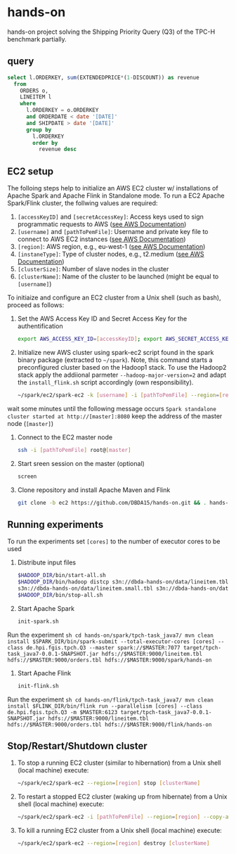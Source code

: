 # hands-on
hands-on project solving the Shipping Priority Query (Q3) of the TPC-H benchmark partially.

## query
``` sql
select l.ORDERKEY, sum(EXTENDEDPRICE*(1-DISCOUNT)) as revenue
  from
    ORDERS o,
    LINEITEM l
    where
      l.ORDERKEY = o.ORDERKEY
      and ORDERDATE < date '[DATE]'
      and SHIPDATE > date '[DATE]'
      group by
        l.ORDERKEY
        order by
          revenue desc
```

## EC2 setup
The folloing steps help to initialize an AWS EC2 cluster w/ installations of Apache Spark and Apache Flink in Standalone mode.
To run a EC2 Apache Spark/Flink cluster, the follwing values are required:
 1. `[accessKeyID]` and `[secretAccessKey]`: Access keys used to sign programmatic requests to AWS ([see AWS Documentation](http://docs.aws.amazon.com/AWSSimpleQueueService/latest/SQSGettingStartedGuide/AWSCredentials.html))
 1. `[username]` and `[pathToPemFile]`: Username and private key file to connect to AWS EC2 instances ([see AWS Documentation](http://docs.aws.amazon.com/gettingstarted/latest/wah/getting-started-prereq.html#create-a-key-pair))
 1. `[region]`: AWS region, e.g., eu-west-1 ([see AWS Documentation](http://docs.aws.amazon.com/AWSEC2/latest/UserGuide/using-regions-availability-zones.html))
 1. `[instaneType]`: Type of cluster nodes, e.g., t2.medium ([see AWS Documentation](http://docs.aws.amazon.com/AWSEC2/latest/UserGuide/instance-types.html))
 1. `[clusterSize]`: Number of slave nodes in the cluster
 1. `[clusterName]`: Name of the cluster to be launched (might be equal to `[username]`)


To initiaize and configure an EC2 cluster from a Unix shell (such as bash), proceed as follows:
 1. Set the AWS Access Key ID and Secret Access Key for the authentification
    ``` sh
    export AWS_ACCESS_KEY_ID=[accessKeyID]; export AWS_SECRET_ACCESS_KEY=[secretAccessKey]
    ```

 1. Initialize new AWS cluster using spark-ec2 script found in the spark binary package (extracted to `~/spark`). Note, this command starts a preconfigured cluster based on the Hadoop1 stack. To use the Hadoop2 stack apply the addiional parmeter `--hadoop-major-version=2` and adapt the `install_flink.sh` script accordingly (own responsibility).
    ``` sh
    ~/spark/ec2/spark-ec2 -k [username] -i [pathToPemFile] --region=[region] -s [clusterSize] --instance-type=[instaneType] --copy-aws-credentials launch [clusterName]
    ```
 wait some minutes until the following message occurs
    ```
    Spark standalone cluster started at http://[master]:8080
    ```
 keep the address of the master node (`[master]`)

 1. Connect to the EC2 master node
    ``` sh
    ssh -i [pathToPemFile] root@[master]
    ```

 1. Start sreen session on the master (optional)
    ``` sh
    screen
    ```

 1. Clone repository and install Apache Maven and Flink
    ``` sh
    git clone -b ec2 https://github.com/DBDA15/hands-on.git && . hands-on/install.sh
    ```

## Running experiments
To run the experiments set `[cores]` to the number of executor cores to be used

 1. Distribute input files
    ``` sh
    $HADOOP_DIR/bin/start-all.sh
    $HADOOP_DIR/bin/hadoop distcp s3n://dbda-hands-on/data/lineitem.tbl s3n://dbda-hands-on/data/orders.tbl
    s3n://dbda-hands-on/data/lineitem.small.tbl s3n://dbda-hands-on/data/orders.small.tbl hdfs://$MASTER:9000/
    $HADOOP_DIR/bin/stop-all.sh
    ```

 1. Start Apache Spark
    ``` sh
    init-spark.sh
    ```
Run the experiment
    ``` sh
    cd hands-on/spark/tpch-task_java7/
    mvn clean install
    $SPARK_DIR/bin/spark-submit --total-executor-cores [cores] --class de.hpi.fgis.tpch.Q3 --master spark://$MASTER:7077 target/tpch-task_java7-0.0.1-SNAPSHOT.jar hdfs://$MASTER:9000/lineitem.tbl hdfs://$MASTER:9000/orders.tbl hdfs://$MASTER:9000/spark/hands-on
    ```

 1. Start Apache Flink
    ``` sh
    init-flink.sh
    ```
Run the experiment
    ``` sh
    cd hands-on/flink/tpch-task_java7/
    mvn clean install
    $FLINK_DIR/bin/flink run --parallelism [cores] --class de.hpi.fgis.tpch.Q3 -m $MASTER:6123 target/tpch-task_java7-0.0.1-SNAPSHOT.jar hdfs://$MASTER:9000/lineitem.tbl hdfs://$MASTER:9000/orders.tbl hdfs://$MASTER:9000/flink/hands-on
    ```

## Stop/Restart/Shutdown cluster
 1. To stop a running EC2 cluster (similar to hibernation) from a Unix shell (local machine) execute:

    ``` sh
    ~/spark/ec2/spark-ec2 --region=[region] stop [clusterName]
    ```

 1. To restart a stopped EC2 cluster (waking up from hibernate) from a Unix shell (local machine) execute:

    ``` sh
    ~/spark/ec2/spark-ec2 -i [pathToPemFile] --region=[region] --copy-aws-credentials start [clusterName]
    ```

 1. To kill a running EC2 cluster from a Unix shell (local machine) execute: 

    ``` sh
    ~/spark/ec2/spark-ec2 --region=[region] destroy [clusterName]
    ```
